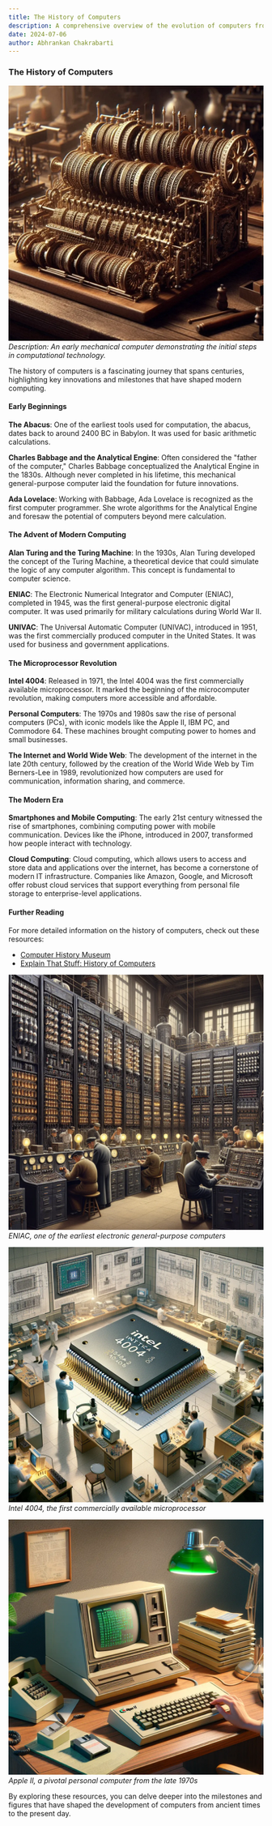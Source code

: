 ```yaml
---
title: The History of Computers
description: A comprehensive overview of the evolution of computers from ancient tools to modern-day innovations.
date: 2024-07-06
author: Abhrankan Chakrabarti
---
```


### The History of Computers

![Early Computers](/assets/images/early_computers.webp)
*Description: An early mechanical computer demonstrating the initial steps in computational technology.*

The history of computers is a fascinating journey that spans centuries, highlighting key innovations and milestones that have shaped modern computing.

#### Early Beginnings

**The Abacus**: One of the earliest tools used for computation, the abacus, dates back to around 2400 BC in Babylon. It was used for basic arithmetic calculations.

**Charles Babbage and the Analytical Engine**: Often considered the "father of the computer," Charles Babbage conceptualized the Analytical Engine in the 1830s. Although never completed in his lifetime, this mechanical general-purpose computer laid the foundation for future innovations.

**Ada Lovelace**: Working with Babbage, Ada Lovelace is recognized as the first computer programmer. She wrote algorithms for the Analytical Engine and foresaw the potential of computers beyond mere calculation.

#### The Advent of Modern Computing

**Alan Turing and the Turing Machine**: In the 1930s, Alan Turing developed the concept of the Turing Machine, a theoretical device that could simulate the logic of any computer algorithm. This concept is fundamental to computer science.

**ENIAC**: The Electronic Numerical Integrator and Computer (ENIAC), completed in 1945, was the first general-purpose electronic digital computer. It was used primarily for military calculations during World War II.

**UNIVAC**: The Universal Automatic Computer (UNIVAC), introduced in 1951, was the first commercially produced computer in the United States. It was used for business and government applications.

#### The Microprocessor Revolution

**Intel 4004**: Released in 1971, the Intel 4004 was the first commercially available microprocessor. It marked the beginning of the microcomputer revolution, making computers more accessible and affordable.

**Personal Computers**: The 1970s and 1980s saw the rise of personal computers (PCs), with iconic models like the Apple II, IBM PC, and Commodore 64. These machines brought computing power to homes and small businesses.

**The Internet and World Wide Web**: The development of the internet in the late 20th century, followed by the creation of the World Wide Web by Tim Berners-Lee in 1989, revolutionized how computers are used for communication, information sharing, and commerce.

#### The Modern Era

**Smartphones and Mobile Computing**: The early 21st century witnessed the rise of smartphones, combining computing power with mobile communication. Devices like the iPhone, introduced in 2007, transformed how people interact with technology.

**Cloud Computing**: Cloud computing, which allows users to access and store data and applications over the internet, has become a cornerstone of modern IT infrastructure. Companies like Amazon, Google, and Microsoft offer robust cloud services that support everything from personal file storage to enterprise-level applications.

#### Further Reading

For more detailed information on the history of computers, check out these resources:

- [Computer History Museum](https://www.computerhistory.org)
- [Explain That Stuff: History of Computers](https://www.explainthatstuff.com/historyofcomputers.html)

![ENIAC](/assets/images/eniac.webp)
*ENIAC, one of the earliest electronic general-purpose computers*

![Intel 4004](/assets/images/intel4004.webp)
*Intel 4004, the first commercially available microprocessor*

![Apple II](/assets/images/apple2.webp)
*Apple II, a pivotal personal computer from the late 1970s*

By exploring these resources, you can delve deeper into the milestones and figures that have shaped the development of computers from ancient times to the present day.